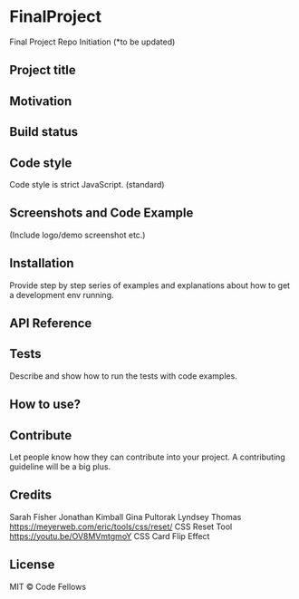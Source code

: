 # FinalProject
Final Project Repo Initiation (*to be updated) 

## Project title

## Motivation


## Build status


## Code style
Code style is strict JavaScript. (standard)


## Screenshots and Code Example
(Include logo/demo screenshot etc.)


## Installation
Provide step by step series of examples and explanations about how to get a development env running.


## API Reference


## Tests
Describe and show how to run the tests with code examples.


## How to use?


## Contribute
Let people know how they can contribute into your project. A contributing guideline will be a big plus.

## Credits
Sarah Fisher 
Jonathan Kimball 
Gina Pultorak 
Lyndsey Thomas
https://meyerweb.com/eric/tools/css/reset/ CSS Reset Tool
https://youtu.be/OV8MVmtgmoY CSS Card Flip Effect 


## License
MIT © Code Fellows
